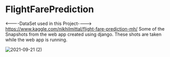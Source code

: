# FlightFarePrediction

<----DataSet used in this Project----> https://www.kaggle.com/nikhilmittal/flight-fare-prediction-mh/
Some of the Snapshots from the web app created using django. These shots are taken while the web app is running.

![2021-09-21 (2)](https://user-images.githubusercontent.com/83852785/134216070-f57f5431-e322-48c1-bb3d-934530796187.png)

